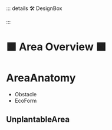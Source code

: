 ::: details 🛠 DesignBox



:::

# 🟩  <eco>Area Overview</eco> 🟩 

# AreaAnatomy
- Obstacle
- EcoForm


## UnplantableArea




